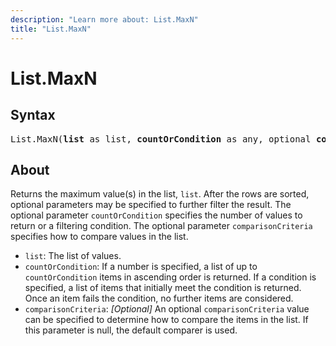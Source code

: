 ```yaml
---
description: "Learn more about: List.MaxN"
title: "List.MaxN"
---
```

# List.MaxN

## Syntax

<pre>
List.MaxN(<b>list</b> as list, <b>countOrCondition</b> as any, optional <b>comparisonCriteria</b> as any, optional <b>includeNulls</b> as nullable logical) as list
</pre>
  
## About

Returns the maximum value(s) in the list, `list`. After the rows are sorted, optional parameters may be specified to further filter the result. The optional parameter `countOrCondition` specifies the number of values to return or a filtering condition. The optional parameter `comparisonCriteria` specifies how to compare values in the list.

* `list`: The list of values.
* `countOrCondition`: If a number is specified, a list of up to `countOrCondition` items in ascending order is returned. If a condition is specified, a list of items that initially meet the condition is returned. Once an item fails the condition, no further items are considered.
* `comparisonCriteria`: _[Optional]_ An optional `comparisonCriteria` value can be specified to determine how to compare the items in the list. If this parameter is null, the default comparer is used.
